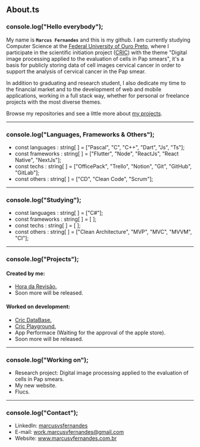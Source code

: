 ## About.ts

### console.log("Hello everybody");
My name is **`Marcus Fernandes`** and this is my github. I am currently studying Computer Science at the [Federal University of Ouro Preto](https://ufop.br/), where I participate in the scientific initiation project ([CRIC](https://database.cric.com.br/)) with the theme "Digital image processing applied to the evaluation of cells in Pap smears", it's a basis for publicly storing data of cell images cervical cancer in order to support the analysis of cervical cancer in the Pap smear.

In addition to graduating and research student, I also dedicate my time to the financial market and to the development of web and mobile applications, working in a full stack way, whether for personal or freelance projects with the most diverse themes.

Browse my repositories and see a little more about [my projects](https://github.com/marcusv77?tab=repositories).

---

### console.log("Languages, Frameworks & Others");

- const languages : string[ ] = ["Pascal", "C", "C++", "Dart", "Js", "Ts"];
- const frameworks : string[ ] = ["Flutter", "Node", "ReactJs", "React Native", "NextJs"];
- const techs : string[ ] = ["OfficePack", "Trello", "Notion", "Git", "GitHub", "GitLab"];
- const others : string[ ] = ["CD", "Clean Code", "Scrum"];

---

### console.log("Studying");

- const languages : string[ ] = ["C#"];
- const frameworks : string[ ] = [ ];
- const techs : string[ ] = [ ];
- const others : string[ ] = ["Clean Architecture", "MVP", "MVC", "MVVM", "CI"];

---

### console.log("Projects");

#### Created by me:
- [Hora da Revisão.](https://horadarevisao.herokuapp.com/)  
- Soon more will be released.

#### Worked on development:
- [Cric DataBase.](https://database.cric.com.br/)
- [Cric Playground.](https://playground.database.cric.com.br/)
- App Performace (Waiting for the approval of the apple store).
- Soon more will be released.

---

### console.log("Working on");
- Research project: Digital image processing applied to the evaluation of cells in Pap smears.
- My new website.
- Flucs.

---

### console.log("Contact");
- LinkedIn: <a href="https://www.linkedin.com/in/marcusvsfernandes/" target="_blank">marcusvsfernandes</a>
- E-mail: <a href="mailto:work.marcusvfernandes@gmail.com">work.marcusvfernandes@gmail.com</a>
- Website: <a href="https://www.marcusvfernandes.com.br/">www.marcusvfernandes.com.br</a>
